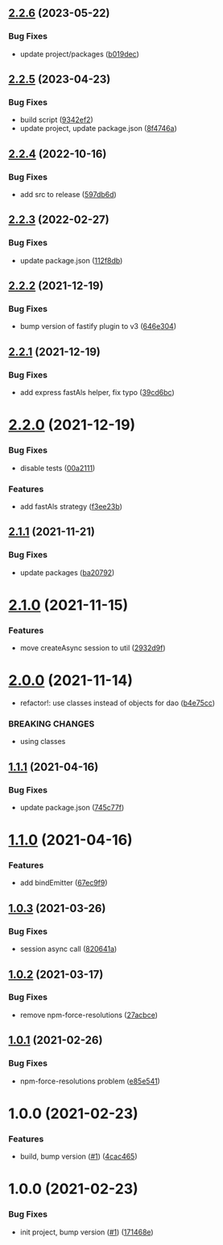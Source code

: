 ## [2.2.6](https://github.com/beecode-rs/msh-node-session/compare/v2.2.5...v2.2.6) (2023-05-22)


### Bug Fixes

* update project/packages ([b019dec](https://github.com/beecode-rs/msh-node-session/commit/b019dec2e57ce8b1e44774f023fd02eb0829e165))

## [2.2.5](https://github.com/beecode-rs/msh-node-session/compare/v2.2.4...v2.2.5) (2023-04-23)


### Bug Fixes

* build script ([9342ef2](https://github.com/beecode-rs/msh-node-session/commit/9342ef2166c01df01313082e8014b367292bc959))
* update project, update package.json ([8f4746a](https://github.com/beecode-rs/msh-node-session/commit/8f4746a23cd1f874890443eacebb675dc618689a))

## [2.2.4](https://github.com/beecode-rs/msh-node-session/compare/v2.2.3...v2.2.4) (2022-10-16)


### Bug Fixes

* add src to release ([597db6d](https://github.com/beecode-rs/msh-node-session/commit/597db6db0519e8f18375f13311b607cce5b0f63d))

## [2.2.3](https://github.com/beecode-rs/msh-node-session/compare/v2.2.2...v2.2.3) (2022-02-27)


### Bug Fixes

* update package.json ([112f8db](https://github.com/beecode-rs/msh-node-session/commit/112f8dbc11d61aec210e991978f2edd66e948b88))

## [2.2.2](https://github.com/beecode-rs/msh-node-session/compare/v2.2.1...v2.2.2) (2021-12-19)


### Bug Fixes

* bump version of fastify plugin to v3 ([646e304](https://github.com/beecode-rs/msh-node-session/commit/646e3041d1e4e461381850113668cf11be2852bc))

## [2.2.1](https://github.com/beecode-rs/msh-node-session/compare/v2.2.0...v2.2.1) (2021-12-19)


### Bug Fixes

* add express fastAls helper, fix typo ([39cd6bc](https://github.com/beecode-rs/msh-node-session/commit/39cd6bc735b3605322d355d788507d1f18a198ee))

# [2.2.0](https://github.com/beecode-rs/msh-node-session/compare/v2.1.1...v2.2.0) (2021-12-19)


### Bug Fixes

* disable tests ([00a2111](https://github.com/beecode-rs/msh-node-session/commit/00a2111bc050b3a06184c86da91f441984430fae))


### Features

* add fastAls strategy ([f3ee23b](https://github.com/beecode-rs/msh-node-session/commit/f3ee23bf1103d43ae74449157946f65ccb30a35f))

## [2.1.1](https://github.com/beecode-rs/msh-node-session/compare/v2.1.0...v2.1.1) (2021-11-21)


### Bug Fixes

* update packages ([ba20792](https://github.com/beecode-rs/msh-node-session/commit/ba207929c6e5c348d8c38f8458ae22db04e3e1c0))

# [2.1.0](https://github.com/beecode-rs/msh-node-session/compare/v2.0.0...v2.1.0) (2021-11-15)


### Features

* move createAsync session to util ([2932d9f](https://github.com/beecode-rs/msh-node-session/commit/2932d9f7c535eda2b039d5b6e189d8be6c372f4f))

# [2.0.0](https://github.com/beecode-rs/msh-node-session/compare/v1.1.1...v2.0.0) (2021-11-14)


* refactor!: use classes instead of objects for dao ([b4e75cc](https://github.com/beecode-rs/msh-node-session/commit/b4e75cc6e5537380ed666ff569b41c9601c3983c))


### BREAKING CHANGES

* using classes

## [1.1.1](https://github.com/beecode-rs/msh-node-session/compare/v1.1.0...v1.1.1) (2021-04-16)


### Bug Fixes

* update package.json ([745c77f](https://github.com/beecode-rs/msh-node-session/commit/745c77fe8b9a4afb13d77a7f726f746786d4a753))

# [1.1.0](https://github.com/beecode-rs/msh-node-session/compare/v1.0.3...v1.1.0) (2021-04-16)


### Features

* add bindEmitter ([67ec9f9](https://github.com/beecode-rs/msh-node-session/commit/67ec9f944d2bfa16fc8d53bff4807df8e35895f3))

## [1.0.3](https://github.com/beecode-rs/msh-node-session/compare/v1.0.2...v1.0.3) (2021-03-26)


### Bug Fixes

* session async call ([820641a](https://github.com/beecode-rs/msh-node-session/commit/820641a9e5ae24a4c132c16b0470280fe16d3fe5))

## [1.0.2](https://github.com/beecode-rs/msh-node-session/compare/v1.0.1...v1.0.2) (2021-03-17)


### Bug Fixes

* remove npm-force-resolutions ([27acbce](https://github.com/beecode-rs/msh-node-session/commit/27acbce9d2ac4bb403236afb12ef62590baaf328))

## [1.0.1](https://github.com/beecode-rs/msh-node-session/compare/v1.0.0...v1.0.1) (2021-02-26)


### Bug Fixes

* npm-force-resolutions problem ([e85e541](https://github.com/beecode-rs/msh-node-session/commit/e85e54192ded6ec71bfcf98841886ac5fcf76614))

# 1.0.0 (2021-02-23)


### Features

* build, bump version ([#1](https://github.com/beecode-rs/msh-node-session/issues/1)) ([4cac465](https://github.com/beecode-rs/msh-node-session/commit/4cac465556e8ce7fdccf21c240045bcf9d36a3d5))

# 1.0.0 (2021-02-23)


### Bug Fixes

* init project, bump version ([#1](https://github.com/beecode-rs/msh-node-session/issues/1)) ([171468e](https://github.com/beecode-rs/msh-node-session/commit/171468e87ebdde8b687af435b40b34ef0cb003f2))
